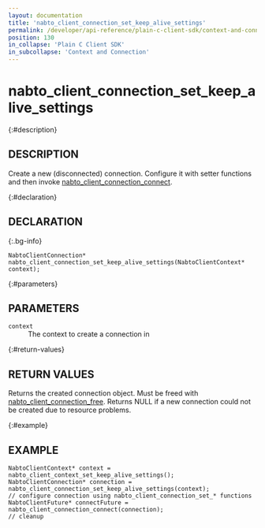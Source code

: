 ```yaml
---
layout: documentation
title: 'nabto_client_connection_set_keep_alive_settings'
permalink: /developer/api-reference/plain-c-client-sdk/context-and-connection/nabto_client_connection_set_keep_alive_settings.html
position: 130
in_collapse: 'Plain C Client SDK'
in_subcollapse: 'Context and Connection'
---
```


# nabto_client_connection_set_keep_alive_settings

{:#description}
## DESCRIPTION

Create a new (disconnected) connection. Configure it with setter functions and then invoke [nabto_client_connection_connect](/developer/api-reference/plain-c-client-sdk/context-and-connection/nabto_client_connection_connect.html).

{:#declaration}
## DECLARATION

{:.bg-info}
```
NabtoClientConnection* nabto_client_connection_set_keep_alive_settings(NabtoClientContext* context);
```

{:#parameters}
## PARAMETERS

<dl>
  <div>
    <dt><code>context</code></dt>
    <dd>The context to create a connection in</dd>
  </div>
</dl>

{:#return-values}
## RETURN VALUES

Returns the created connection object. Must be freed with [nabto_client_connection_free](/developer/api-reference/plain-c-client-sdk/context-and-connection/nabto_client_connection_free.html). Returns NULL if a new connection could not be created due to resource problems.

{:#example}
## EXAMPLE

```
NabtoClientContext* context = nabto_client_context_set_keep_alive_settings();
NabtoClientConnection* connection = nabto_client_connection_set_keep_alive_settings(context);
// configure connection using nabto_client_connection_set_* functions
NabtoClientFuture* connectFuture = nabto_client_connection_connect(connection);
// cleanup
```